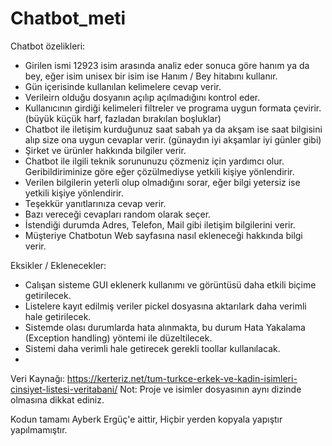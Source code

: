 # Chatbot_meti

Chatbot özelikleri:
- Girilen ismi 12923 isim arasında analiz eder sonuca göre hanım ya da bey, eğer isim unisex bir isim ise Hanım / Bey hitabını kullanır.
- Gün içerisinde kullanılan kelimelere cevap verir.
- Verileirn olduğu dosyanın açılıp açılmadığını kontrol eder.
- Kullanıcının girdiği kelimeleri filtreler ve programa uygun formata çevirir. (büyük küçük harf, fazladan bırakılan boşluklar)
- Chatbot ile iletişim kurduğunuz saat sabah ya da akşam ise saat bilgisini alıp size ona uygun cevaplar verir.  (günaydın iyi akşamlar iyi günler gibi)
- Şirket ve ürünler hakkında bilgiler verir.
- Chatbot ile ilgili teknik sorununuzu çözmeniz için yardımcı olur. Geribildiriminize göre eğer çözülmediyse yetkili kişiye yönlendirir.
- Verilen bilgilerin yeterli olup olmadığını sorar, eğer bilgi yetersiz ise yetkili kişiye yönlendirir.
- Teşekkür yanıtlarınıza cevap verir.
- Bazı vereceği cevapları random olarak seçer.
- İstendiği durumda Adres, Telefon, Mail gibi iletişim bilgilerini verir.
- Müşteriye Chatbotun Web sayfasına nasıl ekleneceği hakkında bilgi verir.

Eksikler / Eklenecekler:
- Calışan sisteme GUI eklenerk kullanımı ve görüntüsü daha etkili biçime getirilecek.
- Listelere kayıt edilmiş veriler pickel dosyasına aktarılark daha verimli hale getirilecek.
- Sistemde olası durumlarda hata alınmakta, bu durum Hata Yakalama (Exception handling) yöntemi ile düzeltilecek.
- Sistemi daha verimli hale getirecek gerekli toollar kullanılacak.
- 



Veri Kaynağı: https://kerteriz.net/tum-turkce-erkek-ve-kadin-isimleri-cinsiyet-listesi-veritabani/
Not: Proje ve isimler dosyasının aynı dizinde olmasına dikkat ediniz.


Kodun tamamı Ayberk Ergüç'e aittir, Hiçbir yerden kopyala yapıştır yapılmamıştır.
